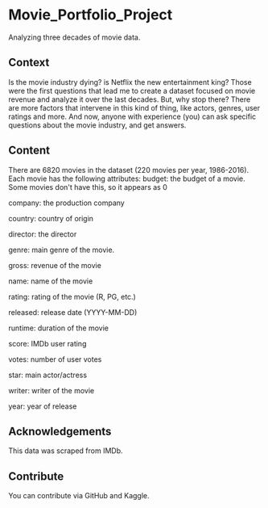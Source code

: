# Movie_Portfolio_Project
Analyzing three decades of movie data.
## Context
Is the movie industry dying? is Netflix the new entertainment king? Those were the first questions that lead me to create a dataset focused on movie revenue and analyze it over the last decades. But, why stop there? There are more factors that intervene in this kind of thing, like actors, genres, user ratings and more. And now, anyone with experience (you) can ask specific questions about the movie industry, and get answers.
## Content
There are 6820 movies in the dataset (220 movies per year, 1986-2016). Each movie has the following attributes:
budget: the budget of a movie. Some movies don't have this, so it appears as 0

company: the production company

country: country of origin

director: the director

genre: main genre of the movie.

gross: revenue of the movie

name: name of the movie

rating: rating of the movie (R, PG, etc.)

released: release date (YYYY-MM-DD)

runtime: duration of the movie

score: IMDb user rating

votes: number of user votes

star: main actor/actress

writer: writer of the movie

year: year of release

## Acknowledgements
This data was scraped from IMDb.
## Contribute
You can contribute via GitHub and Kaggle.
